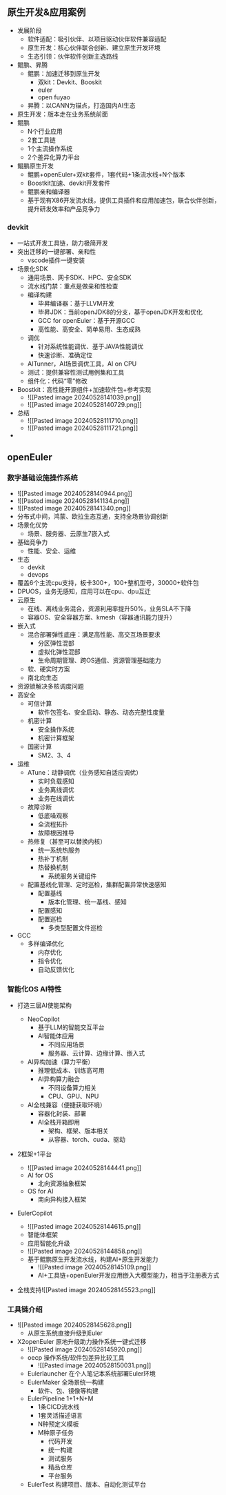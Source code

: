 ## 原生开发&应用案例
- 发展阶段
	- 软件适配：吸引伙伴、以项目驱动伙伴软件兼容适配
	- 原生开发：核心伙伴联合创新、建立原生开发环境
	- 生态引领：伙伴软件创新主选路线
- 鲲鹏、昇腾
	- 鲲鹏：加速迁移到原生开发
		- 双kit：Devkit、Booskit
		- euler
		- open fuyao
	- 昇腾：以CANN为锚点，打造国内AI生态
- 原生开发：版本走在业务系统前面
- 鲲鹏
	- N个行业应用
	- 2套工具链
	- 1个主流操作系统
	- 2个差异化算力平台
- 鲲鹏原生开发
	- 鲲鹏+openEuler+双kit套件，1套代码+1条流水线+N个版本
	- Boostkit加速、devkit开发套件
	- 鲲鹏亲和编译器
	- 基于现有X86开发流水线，提供工具插件和应用加速包，联合伙伴创新，提升研发效率和产品竞争力
### devkit
- 一站式开发工具链，助力极简开发
- 突出迁移的一键部署、亲和性
	- vscode插件一键安装
- 场景化SDK
	- 通用场景、网卡SDK、HPC、安全SDK
	- 流水线门禁：重点是做亲和性检查
	- 编译构建
		- 毕昇编译器：基于LLVM开发
		- 毕昇JDK：当前openJDK8的分支，基于openJDK开发和优化
		- GCC for openEuler：基于开源GCC
		- 高性能、高安全、简单易用、生态成熟
	- 调优
		- 针对系统性能调优、基于JAVA性能调优
		- 快速诊断、准确定位
	- AITunner，AI场景调优工具，AI on CPU
	- 测试：提供兼容性测试用例集和工具
	- 组件化：代码“零”修改
- Boostkit：高性能开源组件+加速软件包+参考实现
	- ![[Pasted image 20240528141039.png]]
	- ![[Pasted image 20240528140729.png]]
- 总结
	- ![[Pasted image 20240528111710.png]]
	- ![[Pasted image 20240528111721.png]]
- 
## openEuler
### 数字基础设施操作系统
- ![[Pasted image 20240528140944.png]]
- ![[Pasted image 20240528141134.png]]
- ![[Pasted image 20240528141340.png]]
- 分布式中间，鸿蒙、欧拉生态互通，支持全场景协调创新
- 场景化优势
	- 场景、服务器、云原生7嵌入式
- 基础竞争力
	- 性能、安全、运维
- 生态
	- devkit
	- devops
- 覆盖6个主流cpu支持，板卡300+，100+整机型号，30000+软件包
- DPUOS，业务无感知，应用可以在cpu、dpu互迁
- 云原生
	- 在线、离线业务混合，资源利用率提升50%，业务SLA不下降
	- 容器OS、安全容器方案、kmesh（容器通讯能力提升）
- 嵌入式
	- 混合部署弹性底座：满足高性能、高交互场景要求
		- 分区弹性混部
		- 虚拟化弹性混部
		- 生命周期管理、跨OS通信、资源管理基础能力
	- 软、硬实时方案
	- 南北向生态
- 资源锁解决多核调度问题
- 高安全
	- 可信计算
		- 软件包签名、安全启动、静态、动态完整性度量
	- 机密计算
		- 安全操作系统
		- 机密计算框架
	- 国密计算
		- SM2、3、4
- 运维
	- ATune：动静调优（业务感知自适应调优）
		- 实时负载感知
		- 业务离线调优
		- 业务在线调优
	- 故障诊断
		- 低底噪观察
		- 全流程拓扑
		- 故障根因推导
	- 热修复（甚至可以替换内核）
		- 统一系统热服务
		- 热补丁机制
		- 热替换机制
			- 系统服务关键组件
	- 配置基线化管理、定时巡检，集群配置异常快速感知
		- 配置基线
			- 版本化管理、统一基线、感知
		- 配置感知
		- 配置巡检
			- 多类型配置文件巡检
- GCC
	- 多样编译优化
		- 内存优化
		- 指令优化
		- 自动反馈优化
### 智能化OS AI特性
- 打造三层AI使能架构
	- NeoCopilot
		- 基于LLM的智能交互平台
		- AI智能体应用
			- 不同应用场景
			- 服务器、云计算、边缘计算、嵌入式
	- AI异构加速（算力平衡）
		- 推理低成本、训练高可用
		- AI异构算力融合
			- 不同设备算力相关
			- CPU、GPU、NPU
	- AI全栈兼容（便捷获取环境）
		- 容器化封装、部署
		- AI全栈开箱即用
			- 架构、框架、版本相关
			- 从容器、torch、cuda、驱动
- 2框架+1平台
	- ![[Pasted image 20240528144441.png]]
	- AI for OS
		- 北向资源抽象框架
	- OS for AI
		- 南向异构接入框架
- EulerCopilot
	- ![[Pasted image 20240528144615.png]]
	- 智能体框架
	- 应用智能化升级
	- ![[Pasted image 20240528144858.png]]
	- 基于鲲鹏原生开发流水线，构建AI+原生开发能力
		- ![[Pasted image 20240528145109.png]]
		- AI+工具链+openEuler开发应用嵌入大模型能力，相当于注册表方式
		
- 全栈支持![[Pasted image 20240528145523.png]]
### 工具链介绍
- ![[Pasted image 20240528145628.png]]
	- 从原生系统直接升级到Euler
- X2openEuler 原地升级助力操作系统一键式迁移
	- ![[Pasted image 20240528145920.png]]
	- oecp 操作系统/软件包差异比较工具
		- ![[Pasted image 20240528150031.png]]
	- Eulerlauncher 在个人笔记本系统部署Euler环境
	- EulerMaker 全场景统一构建
		- 软件、包、镜像等构建
	- EulerPipeline 1+1+N+M
		- 1条CICD流水线
		- 1套灵活描述语言
		- N种预定义模板
		- M种原子任务
			- 代码开发
			- 统一构建
			- 测试服务
			- 精品仓库
			- 平台服务
	- EulerTest 构建项目、版本、自动化测试平台